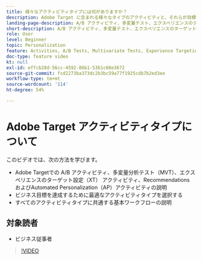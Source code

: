 ```yaml
---
title: 様々なアクティビティタイプには何がありますか？
description: Adobe Target に含まれる様々なタイプのアクティビティと、それらが目標の達成にどのように役立つかについて説明します。
landing-page-description: A/B アクティビティ、多変量テスト、エクスペリエンスのターゲット設定アクティビティ、レコメンデーション、Automated Personalization アクティビティの基本について学習します。
short-description: A/B アクティビティ、多変量テスト、エクスペリエンスのターゲット設定アクティビティ、レコメンデーション、Automated Personalization アクティビティの基本について学習します。
role: User
level: Beginner
topic: Personalization
feature: Activities, A/B Tests, Multivariate Tests, Experience Targeting, Recommendations, Automated Personalization, Visual Experience Composer (VEC)
doc-type: feature video
kt: null
exl-id: effcb28d-56cc-4592-86b1-53b1c68e3672
source-git-commit: fcd2273ba373dc2b3bc59a77f1925cdb7b2ed3ee
workflow-type: tm+mt
source-wordcount: '114'
ht-degree: 54%

---
```


# Adobe Target アクティビティタイプについて

このビデオでは、次の方法を学びます。

* Adobe Targetでの A/B アクティビティ、多変量分析テスト（MVT）、エクスペリエンスのターゲット設定（XT） アクティビティ、Recommendations およびAutomated Personalization（AP）アクティビティの説明
* ビジネス目標を達成するために最適なアクティビティタイプを選択する
* すべてのアクティビティタイプに共通する基本ワークフローの説明

## 対象読者

* ビジネス従事者

>[!VIDEO](https://video.tv.adobe.com/v/30014/?quality=12&captions=jpn)
